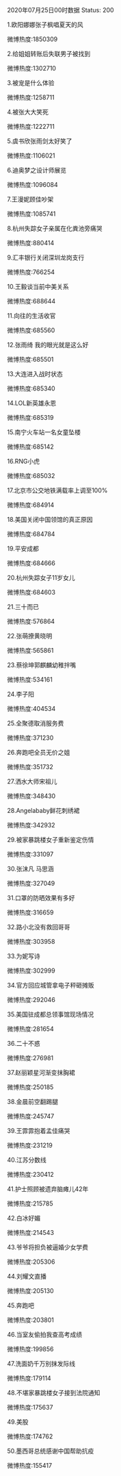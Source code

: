 2020年07月25日00时数据
Status: 200

1.欧阳娜娜张子枫唱夏天的风

微博热度:1850309

2.给姐姐转账后失联男子被找到

微博热度:1302710

3.被宠是什么体验

微博热度:1258711

4.被张大大笑死

微博热度:1222711

5.虞书欣张雨剑太好笑了

微博热度:1106021

6.迪奥梦之设计师展览

微博热度:1096084

7.王漫妮顾佳吵架

微博热度:1085741

8.杭州失踪女子亲属在化粪池旁痛哭

微博热度:880414

9.汇丰银行关闭深圳龙岗支行

微博热度:766254

10.王毅谈当前中美关系

微博热度:688644

11.向往的生活收官

微博热度:685560

12.张雨绮 我的眼光就是这么好

微博热度:685501

13.大连进入战时状态

微博热度:685340

14.LOL新英雄永恩

微博热度:685319

15.南宁火车站一名女童坠楼

微博热度:685142

16.RNG小虎

微博热度:685032

17.北京市公交地铁满载率上调至100%

微博热度:684914

18.美国关闭中国领馆的真正原因

微博热度:684784

19.平安成都

微博热度:684666

20.杭州失踪女子11岁女儿

微博热度:684603

21.三十而已

微博热度:576864

22.张萌撩黄晓明

微博热度:565861

23.蔡徐坤郭麒麟幼稚拌嘴

微博热度:534161

24.李子阳

微博热度:404534

25.全聚德取消服务费

微博热度:371230

26.奔跑吧全员无价之姐

微博热度:351732

27.洒水大师宋祖儿

微博热度:348430

28.Angelababy鲜花刺绣裙

微博热度:342932

29.被家暴跳楼女子重新鉴定伤情

微博热度:331097

30.张沫凡 马思涵

微博热度:327049

31.口罩的防晒效果有多好

微博热度:316659

32.路小北没有救回哥哥

微博热度:303958

33.为妮写诗

微博热度:302999

34.官方回应城管拿电子秤砸摊贩

微博热度:292046

35.美国驻成都总领事馆现场情况

微博热度:281654

36.二十不惑

微博热度:276981

37.赵丽颖星河渐变抹胸裙

微博热度:250185

38.金晨前空翻踢腿

微博热度:245747

39.王霏霏抱着孟佳痛哭

微博热度:231219

40.江苏分数线

微博热度:230412

41.护士照顾被遗弃脑瘫儿42年

微博热度:215785

42.白冰好媚

微博热度:214543

43.爷爷将担负被逼婚少女学费

微博热度:205306

44.刘耀文直播

微博热度:205130

45.奔跑吧

微博热度:203801

46.当室友偷拍我查高考成绩

微博热度:199856

47.洗面奶千万别抹发际线

微博热度:179114

48.不堪家暴跳楼女子接到法院通知

微博热度:175637

49.美股

微博热度:174762

50.墨西哥总统感谢中国帮助抗疫

微博热度:155417

